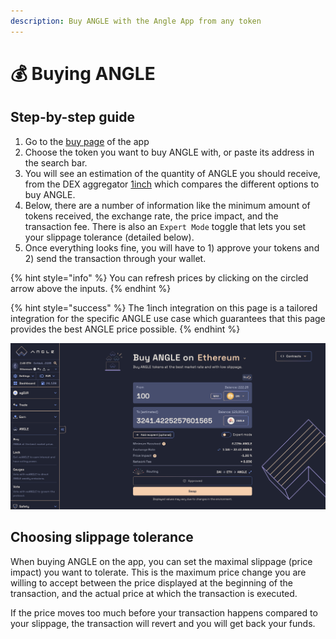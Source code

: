 ```yaml
---
description: Buy ANGLE with the Angle App from any token
---
```


# 💰 Buying ANGLE

## Step-by-step guide

1. Go to the [buy page](https://app.angle.money/#/buy) of the app
1. Choose the token you want to buy ANGLE with, or paste its address in the search bar.
1. You will see an estimation of the quantity of ANGLE you should receive, from the DEX aggregator [1inch](https://app.1inch.io/#/1/swap/ETH/ANGLE) which compares the different options to buy ANGLE.
1. Below, there are a number of information like the minimum amount of tokens received, the exchange rate, the price impact, and the transaction fee. There is also an `Expert Mode` toggle that lets you set your slippage tolerance (detailed below).
1. Once everything looks fine, you will have to 1) approve your tokens and 2) send the transaction through your wallet.

{% hint style="info" %}
You can refresh prices by clicking on the circled arrow above the inputs.
{% endhint %}

{% hint style="success" %}
The 1inch integration on this page is a tailored integration for the specific ANGLE use case which guarantees that this page provides the best ANGLE price possible.
{% endhint %}

![Buy ANGLE](/.gitbook/assets/buy-angle.png)

## Choosing slippage tolerance

When buying ANGLE on the app, you can set the maximal slippage (price impact) you want to tolerate. This is the maximum price change you are willing to accept between the price displayed at the beginning of the transaction, and the actual price at which the transaction is executed.

If the price moves too much before your transaction happens compared to your slippage, the transaction will revert and you will get back your funds.
